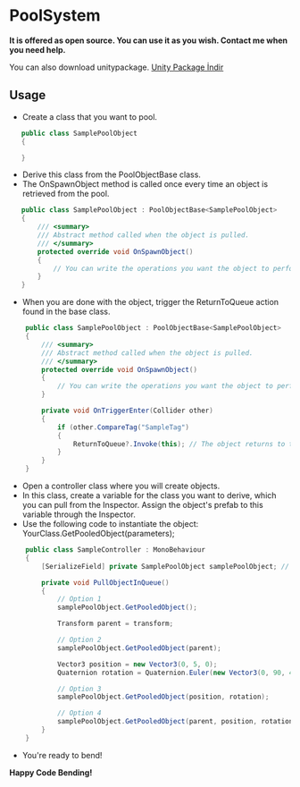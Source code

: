 # PoolSystem

**It is offered as open source. You can use it as you wish. Contact me when you need help.**

You can also download unitypackage.
[Unity Package İndir](https://drive.google.com/file/d/1YPd4AH_qKwc5QdsgDXFjYs8i7FGrXSGQ/view?usp=sharing)

## Usage
- Create a class that you want to pool.

 ```csharp
    public class SamplePoolObject
    {

    }
```

- Derive this class from the PoolObjectBase class.
- The OnSpawnObject method is called once every time an object is retrieved from the pool.

 ```csharp
    public class SamplePoolObject : PoolObjectBase<SamplePoolObject>
    {
        /// <summary>
        /// Abstract method called when the object is pulled.
        /// </summary>
        protected override void OnSpawnObject()
        {
            // You can write the operations you want the object to perform after being called within this method.
        }
    }
```

- When you are done with the object, trigger the ReturnToQueue action found in the base class.

```csharp
    public class SamplePoolObject : PoolObjectBase<SamplePoolObject>
    {
        /// <summary>
        /// Abstract method called when the object is pulled.
        /// </summary>
        protected override void OnSpawnObject()
        {
            // You can write the operations you want the object to perform after being called within this method.
        }

        private void OnTriggerEnter(Collider other)
        {
            if (other.CompareTag("SampleTag")
            {
                ReturnToQueue?.Invoke(this); // The object returns to the queue it belongs to.
            }
        }
    }
```

- Open a controller class where you will create objects.
- In this class, create a variable for the class you want to derive, which you can pull from the Inspector. Assign the object's prefab to this variable through the Inspector.
- Use the following code to instantiate the object: YourClass.GetPooledObject(parameters);

```csharp
    public class SampleController : MonoBehaviour
    {
        [SerializeField] private SamplePoolObject samplePoolObject; // Your prefab

        private void PullObjectInQueue()
        {
            // Option 1
            samplePoolObject.GetPooledObject();

            Transform parent = transform;

            // Option 2
            samplePoolObject.GetPooledObject(parent);

            Vector3 position = new Vector3(0, 5, 0);
            Quaternion rotation = Quaternion.Euler(new Vector3(0, 90, 45));

            // Option 3
            samplePoolObject.GetPooledObject(position, rotation);

            // Option 4
            samplePoolObject.GetPooledObject(parent, position, rotation);
        }
    }
```

- You're ready to bend!

**Happy Code Bending!**
